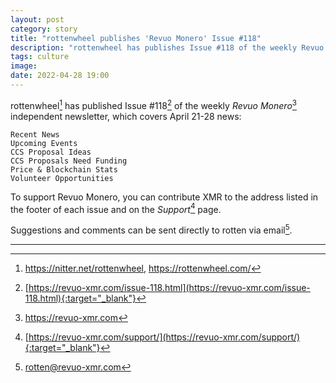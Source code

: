 ```yaml
---
layout: post
category: story
title: "rottenwheel publishes 'Revuo Monero' Issue #118"
description: "rottenwheel has publishes Issue #118 of the weekly Revuo Monero independent newsletter, which covers April 21-28 news."
tags: culture
image: 
date: 2022-04-28 19:00
---
```


rottenwheel[^1] has published Issue #118[^2] of the weekly *Revuo Monero*[^3] independent newsletter, which covers April 21-28 news:

    Recent News
    Upcoming Events
    CCS Proposal Ideas
    CCS Proposals Need Funding
    Price & Blockchain Stats
    Volunteer Opportunities

To support Revuo Monero, you can contribute XMR to the address listed in the footer of each issue and on the *Support*[^4] page.

Suggestions and comments can be sent directly to rotten via email[^5].

---

[^1]: https://nitter.net/rottenwheel, https://rottenwheel.com/
[^2]: [https://revuo-xmr.com/issue-118.html](https://revuo-xmr.com/issue-118.html){:target="_blank"}
[^3]: https://revuo-xmr.com
[^4]: [https://revuo-xmr.com/support/](https://revuo-xmr.com/support/){:target="_blank"}
[^5]: rotten@revuo-xmr.com
